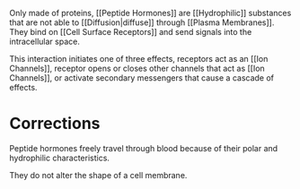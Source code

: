 Only made of proteins, [[Peptide Hormones]] are [[Hydrophilic]] substances that are not able to [[Diffusion|diffuse]] through [[Plasma Membranes]]. They bind on [[Cell Surface Receptors]] and send signals into the intracellular space.

This interaction initiates one of three effects, receptors act as an [[Ion Channels]], receptor opens or closes other channels that act as [[Ion Channels]], or activate secondary messengers that cause a cascade of effects.


# Corrections

Peptide hormones freely travel through blood because of their polar and hydrophilic characteristics.

They do not alter the shape of a cell membrane.

